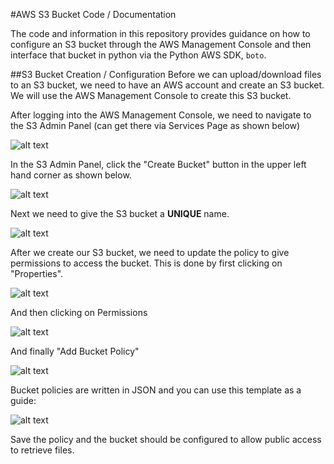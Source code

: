 #AWS S3 Bucket Code / Documentation

The code and information in this repository provides guidance on how to configure an S3 bucket through the AWS Management Console and then interface that bucket in python via the Python AWS SDK, `boto`.

##S3 Bucket Creation / Configuration
Before we can upload/download files to an S3 bucket, we need to have an AWS account and create an S3 bucket. We will use the AWS Management Console to create this S3 bucket.

After logging into the AWS Management Console, we need to navigate to the S3 Admin Panel (can get there via Services Page as shown below)

![alt text](https://github.com/mvartani76/iot-detroit-jan2017/blob/master/Images/aws-services-page.jpg "AWS Services Page")

In the S3 Admin Panel, click the "Create Bucket" button in the upper left hand corner as shown below.

![alt text](https://github.com/mvartani76/iot-detroit-jan2017/blob/master/Images/s3-management-console.jpg "S3 Management Console")

Next we need to give the S3 bucket a **UNIQUE** name.

![alt text](https://github.com/mvartani76/iot-detroit-jan2017/blob/master/Images/create-bucket-2.jpg "Create S3 Bucket")

After we create our S3 bucket, we need to update the policy to give permissions to access the bucket. This is done by first clicking on "Properties".

![alt text](https://github.com/mvartani76/iot-detroit-jan2017/blob/master/Images/s3-bucket-properties.jpg "S3 Bucket Properties")

And then clicking on Permissions

![alt text](https://github.com/mvartani76/iot-detroit-jan2017/blob/master/Images/s3-bucket-permissions.jpg "S3 Bucket Permissions")

And finally "Add Bucket Policy"

![alt text](https://github.com/mvartani76/iot-detroit-jan2017/blob/master/Images/s3-bucket-properties-policy.jpg "Add Bucket Policy")

Bucket policies are written in JSON and you can use this template as a guide:

![alt text](https://github.com/mvartani76/iot-detroit-jan2017/blob/master/Images/s3-bucket-policy.jpg "Bucket Policy Template")

Save the policy and the bucket should be configured to allow public access to retrieve files.
